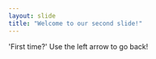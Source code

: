 ```yaml
---
layout: slide
title: "Welcome to our second slide!"
---
```

'First time?'
Use the left arrow to go back!
